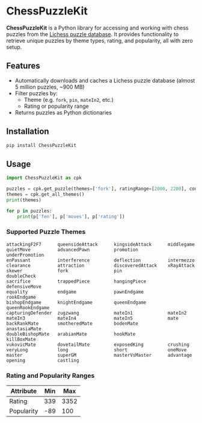 # ChessPuzzleKit

**ChessPuzzleKit** is a Python library for accessing and working with chess puzzles from the [Lichess puzzle database](https://database.lichess.org/#puzzles). It provides functionality to retrieve unique puzzles by theme types, rating, and popularity, all with zero setup.

## Features

- Automatically downloads and caches a Lichess puzzle database (almost 5 million puzzles, ~900 MB)
- Filter puzzles by:
  - Theme (e.g. `fork`, `pin`, `mateIn2`, etc.)
  - Rating or popularity range
- Returns puzzles as Python dictionaries

## Installation

```bash
pip install ChessPuzzleKit
```

## Usage
```py
import ChessPuzzleKit as cpk

puzzles = cpk.get_puzzle(themes=['fork'], ratingRange=[2000, 2200], count=3)
themes = cpk.get_all_themes()
print(themes)

for p in puzzles:
    print(p['fen'], p['moves'], p['rating'])
```

### Supported Puzzle Themes

```text
attackingF2F7      queensideAttack      kingsideAttack      middlegame
quietMove          advancedPawn         promotion           underPromotion
enPassant          interference         deflection          intermezzo
clearance          attraction           discoveredAttack    xRayAttack
skewer             fork                 pin                 doubleCheck
sacrifice          trappedPiece         hangingPiece        defensiveMove
equality           endgame              pawnEndgame         rookEndgame
bishopEndgame      knightEndgame        queenEndgame        queenRookEndgame
capturingDefender  zugzwang             mateIn1             mateIn2
mateIn3            mateIn4              mateIn5             mate
backRankMate       smotheredMate        bodenMate           anastasiaMate
doubleBishopMate   arabianMate          hookMate            killBoxMate
vukovicMate        dovetailMate         exposedKing         crushing
veryLong           long                 short               oneMove
master             superGM              masterVsMaster      advantage
opening            castling
```

### Rating and Popularity Ranges

| Attribute    | Min   | Max   |
|--------------|-------|-------|
| Rating       | 339   | 3352  |
| Popularity   | -89   | 100   |
